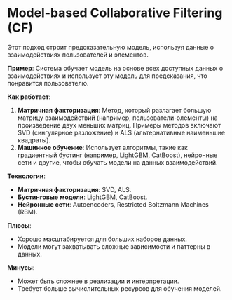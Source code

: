 # Model-based Collaborative Filtering (CF)

Этот подход строит предсказательную модель, используя данные о взаимодействиях пользователей и элементов.

**Пример**: Система обучает модель на основе всех доступных данных о взаимодействиях и использует эту модель для предсказания, что понравится пользователю.

**Как работает**:
1. **Матричная факторизация**: Метод, который разлагает большую матрицу взаимодействий (например, пользователи-элементы) на произведение двух меньших матриц. Примеры методов включают SVD (сингулярное разложение) и ALS (альтернативные наименьшие квадраты).
2. **Машинное обучение**: Использует алгоритмы, такие как градиентный бустинг (например, LightGBM, CatBoost), нейронные сети и другие, чтобы обучать модели на данных взаимодействий.

**Технологии**:
- **Матричная факторизация**: SVD, ALS.
- **Бустинговые модели**: LightGBM, CatBoost.
- **Нейронные сети**: Autoencoders, Restricted Boltzmann Machines (RBM).

**Плюсы**:
- Хорошо масштабируется для больших наборов данных.
- Модели могут захватывать сложные зависимости и паттерны в данных.

**Минусы**:
- Может быть сложнее в реализации и интерпретации.
- Требует больше вычислительных ресурсов для обучения моделей.
